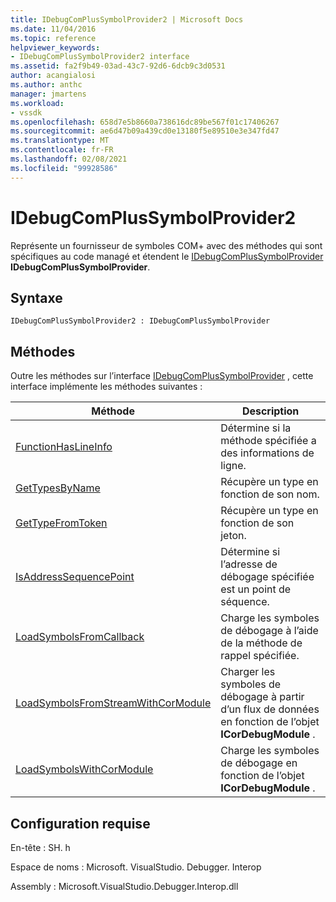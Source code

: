 ```yaml
---
title: IDebugComPlusSymbolProvider2 | Microsoft Docs
ms.date: 11/04/2016
ms.topic: reference
helpviewer_keywords:
- IDebugComPlusSymbolProvider2 interface
ms.assetid: fa2f9b49-03ad-43c7-92d6-6dcb9c3d0531
author: acangialosi
ms.author: anthc
manager: jmartens
ms.workload:
- vssdk
ms.openlocfilehash: 658d7e5b8660a738616dc89be567f01c17406267
ms.sourcegitcommit: ae6d47b09a439cd0e13180f5e89510e3e347fd47
ms.translationtype: MT
ms.contentlocale: fr-FR
ms.lasthandoff: 02/08/2021
ms.locfileid: "99928586"
---
```

# <a name="idebugcomplussymbolprovider2"></a>IDebugComPlusSymbolProvider2
Représente un fournisseur de symboles COM+ avec des méthodes qui sont spécifiques au code managé et étendent le [IDebugComPlusSymbolProvider](../../../extensibility/debugger/reference/idebugcomplussymbolprovider.md) **IDebugComPlusSymbolProvider**.

## <a name="syntax"></a>Syntaxe

```
IDebugComPlusSymbolProvider2 : IDebugComPlusSymbolProvider
```

## <a name="methods"></a>Méthodes
 Outre les méthodes sur l’interface [IDebugComPlusSymbolProvider](../../../extensibility/debugger/reference/idebugcomplussymbolprovider.md) , cette interface implémente les méthodes suivantes :

|Méthode|Description|
|------------|-----------------|
|[FunctionHasLineInfo](../../../extensibility/debugger/reference/idebugcomplussymbolprovider2-functionhaslineinfo.md)|Détermine si la méthode spécifiée a des informations de ligne.|
|[GetTypesByName](../../../extensibility/debugger/reference/idebugcomplussymbolprovider2-gettypesbyname.md)|Récupère un type en fonction de son nom.|
|[GetTypeFromToken](../../../extensibility/debugger/reference/idebugcomplussymbolprovider2-gettypefromtoken.md)|Récupère un type en fonction de son jeton.|
|[IsAddressSequencePoint](../../../extensibility/debugger/reference/idebugcomplussymbolprovider2-isaddresssequencepoint.md)|Détermine si l’adresse de débogage spécifiée est un point de séquence.|
|[LoadSymbolsFromCallback](../../../extensibility/debugger/reference/idebugcomplussymbolprovider2-loadsymbolsfromcallback.md)|Charge les symboles de débogage à l’aide de la méthode de rappel spécifiée.|
|[LoadSymbolsFromStreamWithCorModule](../../../extensibility/debugger/reference/idebugcomplussymbolprovider2-loadsymbolsfromstreamwithcormodule.md)|Charger les symboles de débogage à partir d’un flux de données en fonction de l’objet **ICorDebugModule** .|
|[LoadSymbolsWithCorModule](../../../extensibility/debugger/reference/idebugcomplussymbolprovider2-loadsymbolswithcormodule.md)|Charge les symboles de débogage en fonction de l’objet **ICorDebugModule** .|

## <a name="requirements"></a>Configuration requise
 En-tête : SH. h

 Espace de noms : Microsoft. VisualStudio. Debugger. Interop

 Assembly : Microsoft.VisualStudio.Debugger.Interop.dll
